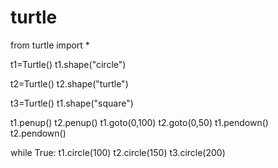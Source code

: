 # turtle
from turtle import *

t1=Turtle()
t1.shape("circle")

t2=Turtle()
t2.shape("turtle")

t3=Turtle()
t1.shape("square")

t1.penup()
t2.penup()
t1.goto(0,100)
t2.goto(0,50)
t1.pendown()
t2.pendown()

while True:
    t1.circle(100)
    t2.circle(150)
    t3.circle(200)
